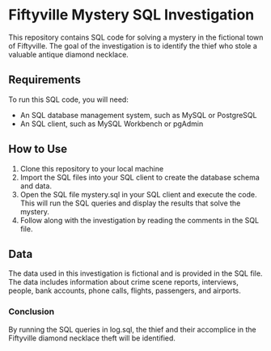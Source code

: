 # Fiftyville Mystery SQL Investigation
This repository contains SQL code for solving a mystery in the fictional town of Fiftyville. The goal of the investigation is to identify the thief who stole a valuable antique diamond necklace.

## Requirements
To run this SQL code, you will need:

- An SQL database management system, such as MySQL or PostgreSQL
- An SQL client, such as MySQL Workbench or pgAdmin
## How to Use
1. Clone this repository to your local machine
2. Import the SQL files into your SQL client to create the database schema and data.
3. Open the SQL file mystery.sql in your SQL client and execute the code. This will run the SQL queries and display the results that solve the mystery.
4. Follow along with the investigation by reading the comments in the SQL file.
## Data
The data used in this investigation is fictional and is provided in the SQL file. The data includes information about crime scene reports, interviews, people, bank accounts, phone calls, flights, passengers, and airports.

### Conclusion
By running the SQL queries in log.sql, the thief and their accomplice in the Fiftyville diamond necklace theft will be identified.
